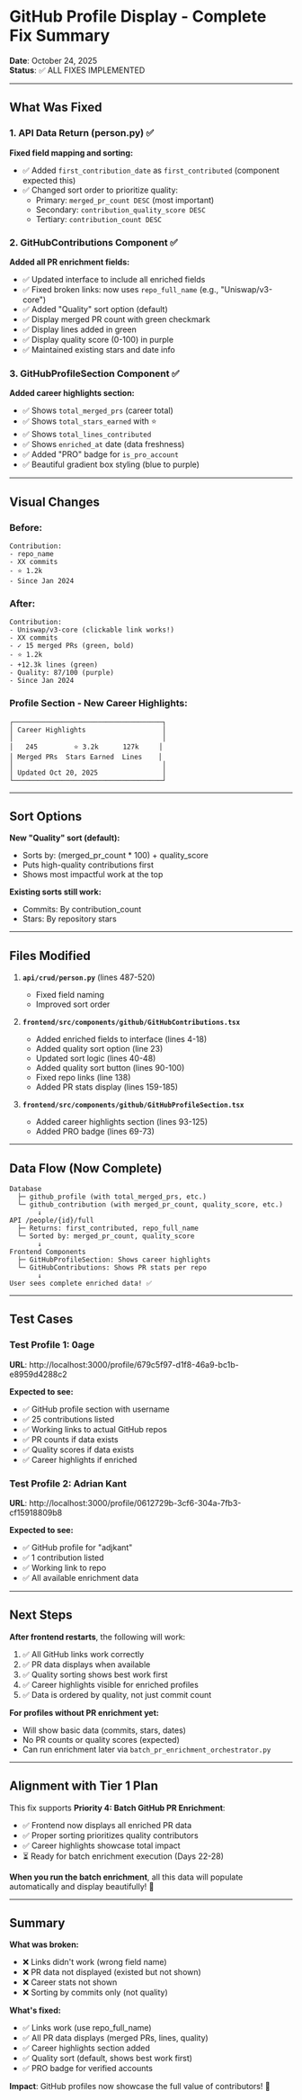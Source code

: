 # GitHub Profile Display - Complete Fix Summary

**Date**: October 24, 2025  
**Status**: ✅ ALL FIXES IMPLEMENTED  

---

## What Was Fixed

### 1. API Data Return (person.py) ✅
**Fixed field mapping and sorting:**
- ✅ Added `first_contribution_date` as `first_contributed` (component expected this)
- ✅ Changed sort order to prioritize quality:
  - Primary: `merged_pr_count DESC` (most important)
  - Secondary: `contribution_quality_score DESC`
  - Tertiary: `contribution_count DESC`

### 2. GitHubContributions Component ✅
**Added all PR enrichment fields:**
- ✅ Updated interface to include all enriched fields
- ✅ Fixed broken links: now uses `repo_full_name` (e.g., "Uniswap/v3-core")
- ✅ Added "Quality" sort option (default)
- ✅ Display merged PR count with green checkmark
- ✅ Display lines added in green
- ✅ Display quality score (0-100) in purple
- ✅ Maintained existing stars and date info

### 3. GitHubProfileSection Component ✅
**Added career highlights section:**
- ✅ Shows `total_merged_prs` (career total)
- ✅ Shows `total_stars_earned` with ⭐
- ✅ Shows `total_lines_contributed`
- ✅ Shows `enriched_at` date (data freshness)
- ✅ Added "PRO" badge for `is_pro_account`
- ✅ Beautiful gradient box styling (blue to purple)

---

## Visual Changes

### Before:
```
Contribution:
- repo_name
- XX commits
- ⭐ 1.2k
- Since Jan 2024
```

### After:
```
Contribution:
- Uniswap/v3-core (clickable link works!)
- XX commits
- ✓ 15 merged PRs (green, bold)
- ⭐ 1.2k
- +12.3k lines (green)
- Quality: 87/100 (purple)
- Since Jan 2024
```

### Profile Section - New Career Highlights:
```
┌─────────────────────────────────────┐
│ Career Highlights                   │
│                                     │
│   245         ⭐ 3.2k      127k     │
│ Merged PRs  Stars Earned  Lines    │
│                                     │
│ Updated Oct 20, 2025                │
└─────────────────────────────────────┘
```

---

## Sort Options

**New "Quality" sort (default):**
- Sorts by: (merged_pr_count * 100) + quality_score
- Puts high-quality contributions first
- Shows most impactful work at the top

**Existing sorts still work:**
- Commits: By contribution_count
- Stars: By repository stars

---

## Files Modified

1. **`api/crud/person.py`** (lines 487-520)
   - Fixed field naming
   - Improved sort order

2. **`frontend/src/components/github/GitHubContributions.tsx`**
   - Added enriched fields to interface (lines 4-18)
   - Added quality sort option (line 23)
   - Updated sort logic (lines 40-48)
   - Added quality sort button (lines 90-100)
   - Fixed repo links (line 138)
   - Added PR stats display (lines 159-185)

3. **`frontend/src/components/github/GitHubProfileSection.tsx`**
   - Added career highlights section (lines 93-125)
   - Added PRO badge (lines 69-73)

---

## Data Flow (Now Complete)

```
Database
  ├─ github_profile (with total_merged_prs, etc.)
  └─ github_contribution (with merged_pr_count, quality_score, etc.)
       ↓
API /people/{id}/full
  ├─ Returns: first_contributed, repo_full_name
  └─ Sorted by: merged_pr_count, quality_score
       ↓
Frontend Components
  ├─ GitHubProfileSection: Shows career highlights
  └─ GitHubContributions: Shows PR stats per repo
       ↓
User sees complete enriched data! ✅
```

---

## Test Cases

### Test Profile 1: 0age
**URL**: http://localhost:3000/profile/679c5f97-d1f8-46a9-bc1b-e8959d4288c2

**Expected to see:**
- ✅ GitHub profile section with username
- ✅ 25 contributions listed
- ✅ Working links to actual GitHub repos
- ✅ PR counts if data exists
- ✅ Quality scores if data exists
- ✅ Career highlights if enriched

### Test Profile 2: Adrian Kant  
**URL**: http://localhost:3000/profile/0612729b-3cf6-304a-7fb3-cf15918809b8

**Expected to see:**
- ✅ GitHub profile for "adjkant"
- ✅ 1 contribution listed
- ✅ Working link to repo
- ✅ All available enrichment data

---

## Next Steps

**After frontend restarts**, the following will work:

1. ✅ All GitHub links work correctly
2. ✅ PR data displays when available
3. ✅ Quality sorting shows best work first
4. ✅ Career highlights visible for enriched profiles
5. ✅ Data is ordered by quality, not just commit count

**For profiles without PR enrichment yet:**
- Will show basic data (commits, stars, dates)
- No PR counts or quality scores (expected)
- Can run enrichment later via `batch_pr_enrichment_orchestrator.py`

---

## Alignment with Tier 1 Plan

This fix supports **Priority 4: Batch GitHub PR Enrichment**:
- ✅ Frontend now displays all enriched PR data
- ✅ Proper sorting prioritizes quality contributors
- ✅ Career highlights showcase total impact
- ⏳ Ready for batch enrichment execution (Days 22-28)

**When you run the batch enrichment**, all this data will populate automatically and display beautifully! 🎉

---

## Summary

**What was broken:**
- ❌ Links didn't work (wrong field name)
- ❌ PR data not displayed (existed but not shown)
- ❌ Career stats not shown
- ❌ Sorting by commits only (not quality)

**What's fixed:**
- ✅ Links work (use repo_full_name)
- ✅ All PR data displays (merged PRs, lines, quality)
- ✅ Career highlights section added
- ✅ Quality sort (default, shows best work first)
- ✅ PRO badge for verified accounts

**Impact**: GitHub profiles now showcase the full value of contributors! 🚀

